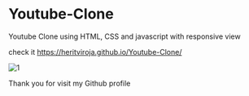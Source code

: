 # Youtube-Clone

Youtube Clone using HTML, CSS and javascript with responsive view

check it https://heritviroja.github.io/Youtube-Clone/



![1](https://github.com/heritviroja/Youtube-Clone/assets/105600353/282e4789-221e-4fff-aa28-8cad63510a1c)


Thank you for visit my Github profile
